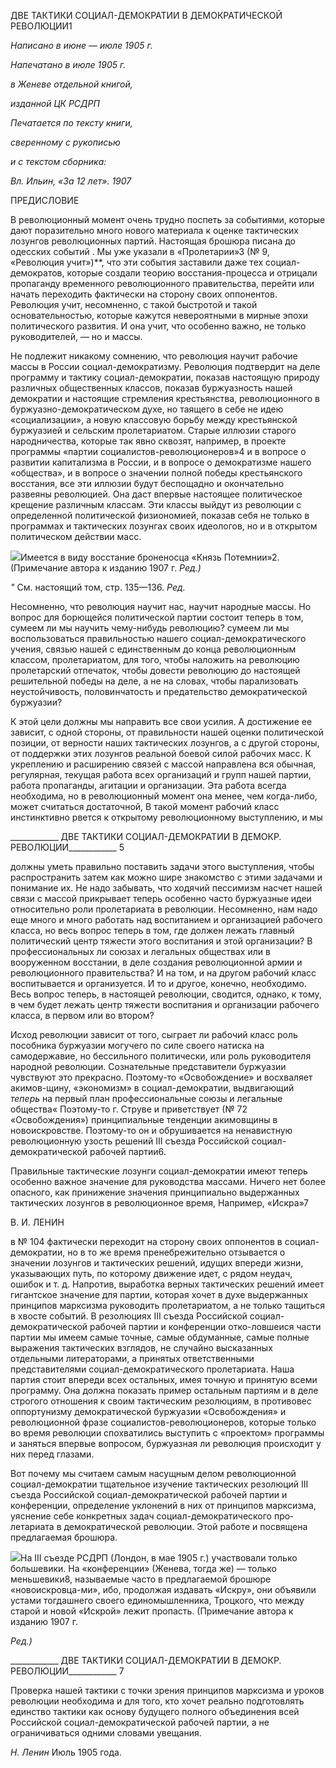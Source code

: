 ДВЕ ТАКТИКИ СОЦИАЛ-ДЕМОКРАТИИ В ДЕМОКРАТИЧЕСКОЙ РЕВОЛЮЦИИ1

  

_Написано в июне_ — _июле 1905 г._

_Напечатано в июле 1905 г._

_в Женеве отдельной книгой,_

_изданной ЦК РСДРП_

  

_Печатается по тексту книги,_

_сверенному с рукописью_

_и с текстом сборника:_

_Вл. Ильин, «За 12 лет». 1907_

ПРЕДИСЛОВИЕ

В революционный момент очень трудно поспеть за событиями, которые дают пора­зительно много нового материала к оценке тактических лозунгов революционных пар­тий. Настоящая брошюра писана до одесских событий . Мы уже указали в «Пролета­рии»3 (№ 9, «Революция учит»)**, что эти события заставили даже тех социал-демократов, которые создали теорию восстания-процесса и отрицали пропаганду вре­менного революционного правительства, перейти или начать переходить фактически на сторону своих оппонентов. Революция учит, несомненно, с такой быстротой и такой основательностью, которые кажутся невероятными в мирные эпохи политического раз­вития. И она учит, что особенно важно, не только руководителей, — но и массы.

Не подлежит никакому сомнению, что революция научит рабочие массы в России социал-демократизму. Революция подтвердит на деле программу и тактику социал-демократии, показав настоящую природу различных общественных классов, показав буржуазность нашей демократии и настоящие стремления крестьянства, революцион­ного в буржуазно-демократическом духе, но таящего в себе не идею «социализации», а новую классовую борьбу между крестьянской буржуазией и сельским пролетариатом. Старые иллюзии старого народничества, которые так явно сквозят, например, в проекте программы «партии социалистов-революционеров»4 и в вопросе о развитии капитализ­ма в России, и в вопросе о демократизме нашего «общества», и в вопросе о значении полной победы крестьянского восстания, все эти иллюзии будут беспощадно и оконча­тельно развеяны революцией. Она даст впервые настоящее политическое крещение различным классам. Эти классы выйдут из революции с определенной политической физиономией, показав себя не только в программах и тактических лозунгах своих идеологов, но и в открытом политическом действии масс.

![](file:///C:/Users/bot32/AppData/Local/Temp/msohtmlclip1/01/clip_image001.png)Имеется в виду восстание броненосца «Князь Потемнии»2. (Примечание автора к изданию 1907 г. _Ред.)_

_"_ См. настоящий том, стр. 135—136. _Ред._


Несомненно, что революция научит нас, научит народные массы. Но вопрос для бо­рющейся политической партии состоит теперь в том, сумеем ли мы научить чему-нибудь революцию? сумеем ли мы воспользоваться правильностью нашего социал-демократического учения, связью нашей с единственным до конца революционным классом, пролетариатом, для того, чтобы наложить на революцию пролетарский отпе­чаток, чтобы довести революцию до настоящей решительной победы на деле, а не на словах, чтобы парализовать неустойчивость, половинчатость и предательство демокра­тической буржуазии?

К этой цели должны мы направить все свои усилия. А достижение ее зависит, с од­ной стороны, от правильности нашей оценки политической позиции, от верности на­ших тактических лозунгов, а с другой стороны, от поддержки этих лозунгов реальной боевой силой рабочих масс. К укреплению и расширению связей с массой направлена вся обычная, регулярная, текущая работа всех организаций и групп нашей партии, ра­бота пропаганды, агитации и организации. Эта работа всегда необходима, но в револю­ционный момент она менее, чем когда-либо, может считаться достаточной, В такой момент рабочий класс инстинктивно рвется к открытому революционному выступле­нию, и мы

  

____________ ДВЕ ТАКТИКИ СОЦИАЛ-ДЕМОКРАТИИ В ДЕМОКР. РЕВОЛЮЦИИ____________ 5

должны уметь правильно поставить задачи этого выступления, чтобы распространить затем как можно шире знакомство с этими задачами и понимание их. Не надо забывать, что ходячий пессимизм насчет нашей связи с массой прикрывает теперь особенно часто буржуазные идеи относительно роли пролетариата в революции. Несомненно, нам надо еще много и много работать над воспитанием и организацией рабочего класса, но весь вопрос теперь в том, где должен лежать главный политический центр тяжести этого воспитания и этой организации? В профессиональных ли союзах и легальных общест­вах или в вооруженном восстании, в деле создания революционной армии и революци­онного правительства? И на том, и на другом рабочий класс воспитывается и организу­ется. И то и другое, конечно, необходимо. Весь вопрос теперь, в настоящей революции, сводится, однако, к тому, в чем будет лежать центр тяжести воспитания и организации рабочего класса, в первом или во втором?

Исход революции зависит от того, сыграет ли рабочий класс роль пособника бур­жуазии могучего по силе своего натиска на самодержавие, но бессильного политиче­ски, или роль руководителя народной революции. Сознательные представители бур­жуазии чувствуют это прекрасно. Поэтому-то «Освобождение» и восхваляет акимов-щину, «экономизм» в социал-демократии, выдвигающий _теперь_ на первый план про­фессиональные союзы и легальные общества« Поэтому-то г. Струве и приветствует (№ 72 «Освобождения») принципиальные тенденции акимовщины в новоискровстве. Поэтому-то он и обрушивается на ненавистную революционную узость решений III съезда Российской социал-демократической рабочей партии6.

Правильные тактические лозунги социал-демократии имеют теперь особенно важное значение для руководства массами. Ничего нет более опасного, как принижение значе­ния принципиально выдержанных тактических лозунгов в революционное время, На­пример, «Искра»7

  

В. И. ЛЕНИН

в № 104 фактически переходит на сторону своих оппонентов в социал-демократии, но в то же время пренебрежительно отзывается о значении лозунгов и тактических реше­ний, идущих впереди жизни, указывающих путь, по которому движение идет, с рядом неудач, ошибок и т. д. Напротив, выработка верных тактических решений имеет ги­гантское значение для партии, которая хочет в духе выдержанных принципов марксиз­ма руководить пролетариатом, а не только тащиться в хвосте событий. В резолюциях III съезда Российской социал-демократической рабочей партии и конференции отко-ловшеися части партии мы имеем самые точные, самые обдуманные, самые полные выражения тактических взглядов, не случайно высказанных отдельными литераторами, а принятых ответственными представителями социал-демократического пролетариата. Наша партия стоит впереди всех остальных, имея точную и принятую всеми програм­му. Она должна показать пример остальным партиям и в деле строгого отношения к своим тактическим резолюциям, в противовес оппортунизму демократической буржуа­зии «Освобождения» и революционной фразе социалистов-революционеров, которые только во время революции спохватились выступить с «проектом» программы и за­няться впервые вопросом, буржуазная ли революция происходит у них перед глазами.

Вот почему мы считаем самым насущным делом революционной социал-демократии тщательное изучение тактических резолюций III съезда Российской социал-демократической рабочей партии и конференции, определение уклонений в них от принципов марксизма, уяснение себе конкретных задач социал-демократического про­летариата в демократической революции. Этой работе и посвящена предлагаемая бро­шюра.

![](file:///C:/Users/bot32/AppData/Local/Temp/msohtmlclip1/01/clip_image001.png)На III съезде РСДРП (Лондон, в мае 1905 г.) участвовали только большевики. На «конференции» (Женева, тогда же) — только меньшевики8, называемые часто в предлагаемой брошюре «новоискровца-ми», ибо, продолжая издавать «Искру», они объявили устами тогдашнего своего единомышленника, Троцкого, что между старой и новой «Искрой» лежит пропасть. (Примечание автора к изданию 1907 г.

_Ред.)_

  

____________ ДВЕ ТАКТИКИ СОЦИАЛ-ДЕМОКРАТИИ В ДЕМОКР. РЕВОЛЮЦИИ____________ 7

Проверка нашей тактики с точки зрения принципов марксизма и уроков революции не­обходима и для того, кто хочет реально подготовлять единство тактики как основу бу­дущего полного объединения всей Российской социал-демократической рабочей пар­тии, а не ограничиваться одними словами увещания.

_Н. Ленин_ Июль 1905 года.